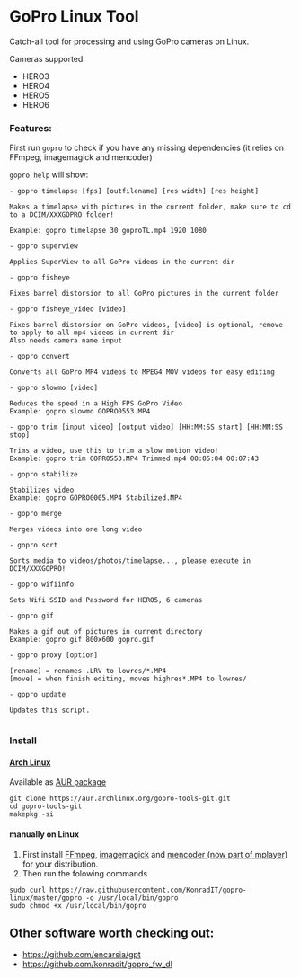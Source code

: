# GoPro Linux Tool

Catch-all tool for processing and using GoPro cameras on Linux.

Cameras supported:

- HERO3
- HERO4
- HERO5
- HERO6

### Features:

First run `gopro` to check if you have any missing dependencies (it relies on FFmpeg, imagemagick and mencoder)

`gopro help` will show:

````
- gopro timelapse [fps] [outfilename] [res width] [res height]

Makes a timelapse with pictures in the current folder, make sure to cd to a DCIM/XXXGOPRO folder!

Example: gopro timelapse 30 goproTL.mp4 1920 1080

- gopro superview

Applies SuperView to all GoPro videos in the current dir

- gopro fisheye

Fixes barrel distorsion to all GoPro pictures in the current folder

- gopro fisheye_video [video]

Fixes barrel distorsion on GoPro videos, [video] is optional, remove to apply to all mp4 videos in current dir
Also needs camera name input

- gopro convert

Converts all GoPro MP4 videos to MPEG4 MOV videos for easy editing

- gopro slowmo [video]

Reduces the speed in a High FPS GoPro Video
Example: gopro slowmo GOPRO0553.MP4

- gopro trim [input video] [output video] [HH:MM:SS start] [HH:MM:SS stop]

Trims a video, use this to trim a slow motion video!
Example: gopro trim GOPR0553.MP4 Trimmed.mp4 00:05:04 00:07:43

- gopro stabilize

Stabilizes video
Example: gopro GOPRO0005.MP4 Stabilized.MP4

- gopro merge

Merges videos into one long video

- gopro sort

Sorts media to videos/photos/timelapse..., please execute in DCIM/XXXGOPRO!

- gopro wifiinfo

Sets Wifi SSID and Password for HERO5, 6 cameras

- gopro gif

Makes a gif out of pictures in current directory
Example: gopro gif 800x600 gopro.gif

- gopro proxy [option]

[rename] = renames .LRV to lowres/*.MP4 
[move] = when finish editing, moves highres*.MP4 to lowres/

- gopro update

Updates this script.
 
````


### Install

#### [Arch Linux](https://www.archlinux.org/)

Available as [AUR package](https://aur.archlinux.org/packages/gopro-tools-git/)

```
git clone https://aur.archlinux.org/gopro-tools-git.git
cd gopro-tools-git
makepkg -si
```

#### manually on Linux

1. First install [FFmpeg](http://ffmpeg.org/), [imagemagick](http://www.imagemagick.org/) and [mencoder (now part of mplayer)](http://www.mplayerhq.hu/) for your distribution.
2. Then run the folowing commands
```
sudo curl https://raw.githubusercontent.com/KonradIT/gopro-linux/master/gopro -o /usr/local/bin/gopro
sudo chmod +x /usr/local/bin/gopro
```

## Other software worth checking out:

- https://github.com/encarsia/gpt
- https://github.com/konradit/gopro_fw_dl
